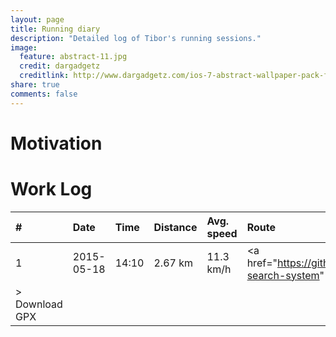 ```yaml
---
layout: page
title: Running diary
description: "Detailed log of Tibor's running sessions."
image:
  feature: abstract-11.jpg
  credit: dargadgetz
  creditlink: http://www.dargadgetz.com/ios-7-abstract-wallpaper-pack-for-iphone-5-and-ipod-touch-retina/
share: true
comments: false
---
```


# Motivation


# Work Log

| # | Date | Time | Distance | Avg. speed | Route |
|:-----|:-----|:-----|:-----|:-----|:-----|
| 1 | 2015-05-18 | 14:10 | 2.67 km | 11.3 km/h | <a href="https://github.com/tiborsimon/jekyll-search-system"
><i class="fa fa-map-marker"></i> Download GPX</a> |


